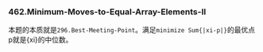 ### 462.Minimum-Moves-to-Equal-Array-Elements-II

本题的本质就是`296.Best-Meeting-Point`。满足`minimize Sum{|xi-p|}`的最优点p就是{xi}的中位数。
